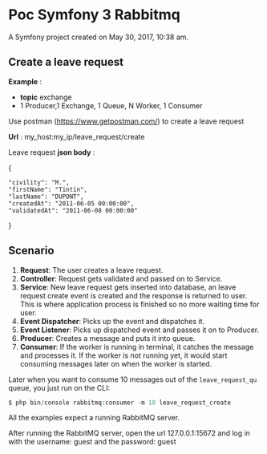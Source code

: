 Poc Symfony 3 Rabbitmq
====================

A Symfony project created on May 30, 2017, 10:38 am.

Create a leave request
----------------------

**Example** : 
- **topic** exchange 
- 1 Producer,1 Exchange, 1 Queue, N Worker, 1 Consumer

Use postman (https://www.getpostman.com/) to create a leave request

**Url** : my_host:my_ip/leave_request/create

Leave request **json body** :

{
	
	"civility": "M.",
	"firstName": "Tintin",
	"lastName": "DUPONT",
	"createdAt": "2011-06-05 00:00:00",
	"validatedAt": "2011-06-08 00:00:00"
}

Scenario
--------


   1. **Request**: The user creates a leave request.
   2. **Controller**: Request gets validated and passed on to Service.
   3. **Service**: New leave request gets inserted into database, an leave request create event is created and the response is returned to user. This is where application process is finished so no more waiting time for user.
   4. **Event Dispatcher**: Picks up the event and dispatches it.
   5. **Event Listener**: Picks up dispatched event and passes it on to Producer.
   6. **Producer**: Creates a message and puts it into queue.
   7. **Consumer**: If the worker is running in terminal, it catches the message and processes it. If the worker is not running yet, it would start consuming messages later on when the worker is started.

Later when you want to consume 10 messages out of the `leave_request_qu` queue, you just run on the CLI:

```php
$ php bin/console rabbitmq:consumer -m 10 leave_request_create
```

All the examples expect a running RabbitMQ server.

After running the RabbitMQ server, open the url 127.0.0.1:15672 and log in with the username: guest and the password: guest